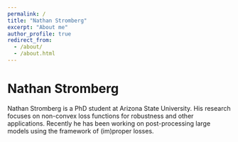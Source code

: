 ```yaml
---
permalink: /
title: "Nathan Stromberg"
excerpt: "About me"
author_profile: true
redirect_from: 
  - /about/
  - /about.html
---
```


Nathan Stromberg
===

Nathan Stromberg is a PhD student at Arizona State University. His research focuses on non-convex loss functions for robustness and other applications. Recently he has been working on post-processing large models using the framework of (im)proper losses.
